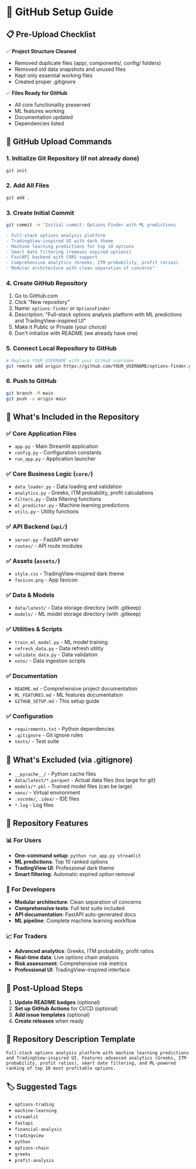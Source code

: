 # 🚀 GitHub Setup Guide

## 📋 Pre-Upload Checklist

✅ **Project Structure Cleaned**
- Removed duplicate files (app/, components/, config/ folders)
- Removed old data snapshots and unused files
- Kept only essential working files
- Created proper .gitignore

✅ **Files Ready for GitHub**
- All core functionality preserved
- ML features working
- Documentation updated
- Dependencies listed

## 🔧 GitHub Upload Commands

### 1. Initialize Git Repository (if not already done)
```bash
git init
```

### 2. Add All Files
```bash
git add .
```

### 3. Create Initial Commit
```bash
git commit -m "Initial commit: Options Finder with ML predictions

- Full-stack options analysis platform
- TradingView-inspired UI with dark theme
- Machine learning predictions for top 10 options
- Smart date filtering (removes expired options)
- FastAPI backend with CORS support
- Comprehensive analytics (Greeks, ITM probability, profit ratios)
- Modular architecture with clean separation of concerns"
```

### 4. Create GitHub Repository
1. Go to GitHub.com
2. Click "New repository"
3. Name: `options-finder` or `OptionsFinder`
4. Description: "Full-stack options analysis platform with ML predictions and TradingView-inspired UI"
5. Make it Public or Private (your choice)
6. Don't initialize with README (we already have one)

### 5. Connect Local Repository to GitHub
```bash
# Replace YOUR_USERNAME with your GitHub username
git remote add origin https://github.com/YOUR_USERNAME/options-finder.git
```

### 6. Push to GitHub
```bash
git branch -M main
git push -u origin main
```

## 📁 What's Included in the Repository

### ✅ Core Application Files
- `app.py` - Main Streamlit application
- `config.py` - Configuration constants
- `run_app.py` - Application launcher

### ✅ Core Business Logic (`core/`)
- `data_loader.py` - Data loading and validation
- `analytics.py` - Greeks, ITM probability, profit calculations
- `filters.py` - Data filtering functions
- `ml_predictor.py` - Machine learning predictions
- `utils.py` - Utility functions

### ✅ API Backend (`api/`)
- `server.py` - FastAPI server
- `routes/` - API route modules

### ✅ Assets (`assets/`)
- `style.css` - TradingView-inspired dark theme
- `favicon.png` - App favicon

### ✅ Data & Models
- `data/latest/` - Data storage directory (with .gitkeep)
- `models/` - ML model storage directory (with .gitkeep)

### ✅ Utilities & Scripts
- `train_ml_model.py` - ML model training
- `refresh_data.py` - Data refresh utility
- `validate_data.py` - Data validation
- `note/` - Data ingestion scripts

### ✅ Documentation
- `README.md` - Comprehensive project documentation
- `ML_FEATURES.md` - ML features documentation
- `GITHUB_SETUP.md` - This setup guide

### ✅ Configuration
- `requirements.txt` - Python dependencies
- `.gitignore` - Git ignore rules
- `tests/` - Test suite

## 🚫 What's Excluded (via .gitignore)

- `__pycache__/` - Python cache files
- `data/latest/*.parquet` - Actual data files (too large for git)
- `models/*.pkl` - Trained model files (can be large)
- `venv/` - Virtual environment
- `.vscode/`, `.idea/` - IDE files
- `*.log` - Log files

## 🎯 Repository Features

### 📊 For Users
- **One-command setup**: `python run_app.py streamlit`
- **ML predictions**: Top 10 ranked options
- **TradingView UI**: Professional dark theme
- **Smart filtering**: Automatic expired option removal

### 🔧 For Developers
- **Modular architecture**: Clean separation of concerns
- **Comprehensive tests**: Full test suite included
- **API documentation**: FastAPI auto-generated docs
- **ML pipeline**: Complete machine learning workflow

### 📈 For Traders
- **Advanced analytics**: Greeks, ITM probability, profit ratios
- **Real-time data**: Live options chain analysis
- **Risk assessment**: Comprehensive risk metrics
- **Professional UI**: TradingView-inspired interface

## 🚀 Post-Upload Steps

1. **Update README badges** (optional)
2. **Set up GitHub Actions** for CI/CD (optional)
3. **Add issue templates** (optional)
4. **Create releases** when ready

## 📝 Repository Description Template

```
Full-stack options analysis platform with machine learning predictions and TradingView-inspired UI. Features advanced analytics (Greeks, ITM probability, profit ratios), smart date filtering, and ML-powered ranking of top 10 most profitable options.
```

## 🏷️ Suggested Tags

- `options-trading`
- `machine-learning`
- `streamlit`
- `fastapi`
- `financial-analysis`
- `tradingview`
- `python`
- `options-chain`
- `greeks`
- `profit-analysis`
